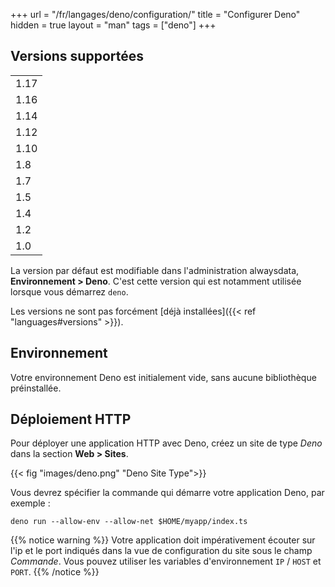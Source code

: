 +++
url = "/fr/langages/deno/configuration/"
title = "Configurer Deno"
hidden = true
layout = "man"
tags = ["deno"]
+++

## Versions supportées

| |
|------|
| 1.17 |
| 1.16 |
| 1.14 |
| 1.12 |
| 1.10 |
| 1.8  |
| 1.7  |
| 1.5  |
| 1.4  |
| 1.2  |
| 1.0  |

La version par défaut est modifiable dans l'administration alwaysdata, **Environnement > Deno**. C'est cette version qui est notamment utilisée lorsque vous démarrez `deno`.

Les versions ne sont pas forcément [déjà installées]({{< ref "languages#versions" >}}).

## Environnement

Votre environnement Deno est initialement vide, sans aucune bibliothèque préinstallée.

## Déploiement HTTP

Pour déployer une application HTTP avec Deno, créez un site de type *Deno* dans la section **Web > Sites**.

{{< fig "images/deno.png" "Deno Site Type">}}

Vous devrez spécifier la commande qui démarre votre application Deno, par exemple :

```
deno run --allow-env --allow-net $HOME/myapp/index.ts
```

{{% notice warning %}}
Votre application doit impérativement écouter sur l'ip et le port indiqués dans la vue de configuration du site sous le champ *Commande*. Vous pouvez utiliser les variables d'environnement `IP` / `HOST` et `PORT`.
{{% /notice %}}
